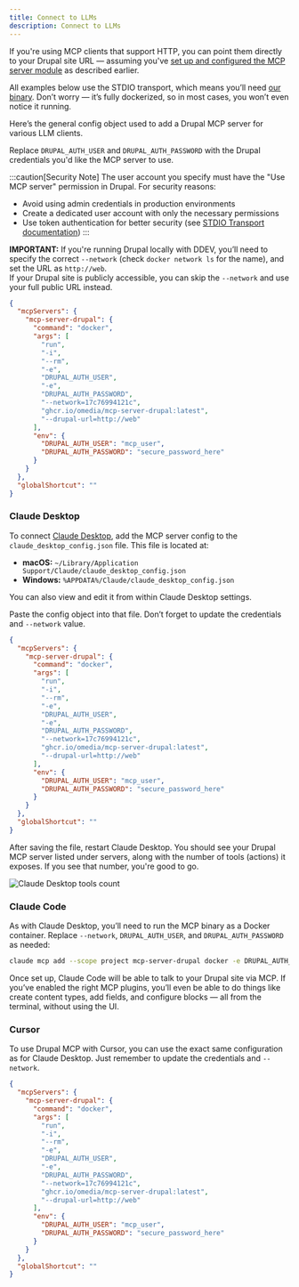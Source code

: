 ```yaml
---
title: Connect to LLMs
description: Connect to LLMs
---
```


If you're using MCP clients that support HTTP, you can point them directly to your Drupal site URL — assuming you've [set up and configured the MCP server module](/en/mcp-server/setup-configure/) as described earlier.

All examples below use the STDIO transport, which means you’ll need [our binary](/en/developers/stdio-binary/). Don’t worry — it’s fully dockerized, so in most cases, you won’t even notice it running.

Here’s the general config object used to add a Drupal MCP server for various LLM clients.

Replace `DRUPAL_AUTH_USER` and `DRUPAL_AUTH_PASSWORD` with the Drupal credentials you'd like the MCP server to use.

:::caution[Security Note]
The user account you specify must have the "Use MCP server" permission in Drupal. For security reasons:
- Avoid using admin credentials in production environments
- Create a dedicated user account with only the necessary permissions
- Use token authentication for better security (see [STDIO Transport documentation](/en/mcp-server/stdio-transport/#authentication))
:::

**IMPORTANT:** If you're running Drupal locally with DDEV, you’ll need to specify the correct `--network` (check `docker network ls` for the name), and set the URL as `http://web`.  
If your Drupal site is publicly accessible, you can skip the `--network` and use your full public URL instead.

```json
{
  "mcpServers": {
    "mcp-server-drupal": {
      "command": "docker",
      "args": [
        "run",
        "-i",
        "--rm",
        "-e",
        "DRUPAL_AUTH_USER",
        "-e",
        "DRUPAL_AUTH_PASSWORD",
        "--network=17c76994121c",
        "ghcr.io/omedia/mcp-server-drupal:latest",
        "--drupal-url=http://web"
      ],
      "env": {
        "DRUPAL_AUTH_USER": "mcp_user",
        "DRUPAL_AUTH_PASSWORD": "secure_password_here"
      }
    }
  },
  "globalShortcut": ""
}
```

### Claude Desktop

To connect [Claude Desktop](https://claude.ai/download), add the MCP server config to the `claude_desktop_config.json` file. This file is located at:

- **macOS:** `~/Library/Application Support/Claude/claude_desktop_config.json`
- **Windows:** `%APPDATA%/Claude/claude_desktop_config.json`

You can also view and edit it from within Claude Desktop settings.

Paste the config object into that file. Don’t forget to update the credentials and `--network` value.

```json
{
  "mcpServers": {
    "mcp-server-drupal": {
      "command": "docker",
      "args": [
        "run",
        "-i",
        "--rm",
        "-e",
        "DRUPAL_AUTH_USER",
        "-e",
        "DRUPAL_AUTH_PASSWORD",
        "--network=17c76994121c",
        "ghcr.io/omedia/mcp-server-drupal:latest",
        "--drupal-url=http://web"
      ],
      "env": {
        "DRUPAL_AUTH_USER": "mcp_user",
        "DRUPAL_AUTH_PASSWORD": "secure_password_here"
      }
    }
  },
  "globalShortcut": ""
}
```

After saving the file, restart Claude Desktop. You should see your Drupal MCP server listed under servers, along with the number of tools (actions) it exposes. If you see that number, you're good to go.

![Claude Desktop tools count](/images/claude-tools.png)

### Claude Code

As with Claude Desktop, you’ll need to run the MCP binary as a Docker container. Replace `--network`, `DRUPAL_AUTH_USER`, and `DRUPAL_AUTH_PASSWORD` as needed:

```bash
claude mcp add --scope project mcp-server-drupal docker -e DRUPAL_AUTH_USER=mcp_user -e DRUPAL_AUTH_PASSWORD=secure_password_here -- run -i --rm -e DRUPAL_AUTH_USER -e DRUPAL_AUTH_PASSWORD --network=1bca71ea7302 ghcr.io/omedia/mcp-server-drupal:latest --drupal-url=http://web
```

Once set up, Claude Code will be able to talk to your Drupal site via MCP. If you’ve enabled the right MCP plugins, you’ll even be able to do things like create content types, add fields, and configure blocks — all from the terminal, without using the UI.

### Cursor

To use Drupal MCP with Cursor, you can use the exact same configuration as for Claude Desktop. Just remember to update the credentials and `--network`.

```json
{
  "mcpServers": {
    "mcp-server-drupal": {
      "command": "docker",
      "args": [
        "run",
        "-i",
        "--rm",
        "-e",
        "DRUPAL_AUTH_USER",
        "-e",
        "DRUPAL_AUTH_PASSWORD",
        "--network=17c76994121c",
        "ghcr.io/omedia/mcp-server-drupal:latest",
        "--drupal-url=http://web"
      ],
      "env": {
        "DRUPAL_AUTH_USER": "mcp_user",
        "DRUPAL_AUTH_PASSWORD": "secure_password_here"
      }
    }
  },
  "globalShortcut": ""
}
```